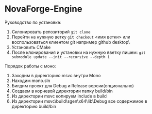 # NovaForge-Engine
Руководство по установке:
1) Склонировать репозиторий `git clone`
2) Перейти на нужную ветку `git checkout` <имя ветки> или воспользоваться клиентом git например github desktop\
3) Установить CMake
4) После клонирования и установки на нужную вветку пишем: `git submodule update --init --recursive --depth 1`

Порядок работы с моно:
1) Заходим в директорию msvc внутри Mono
2) Находим mono.sln
3) Билдим проект для Debug и Release версии(опционально)
4) Создаем в корневой директории папку build/bin
5) Из директории msvc копируем include в build
6) Из директории msvc\build\sgen\x64\lib\Debug все содержимое в директорию build/bin

